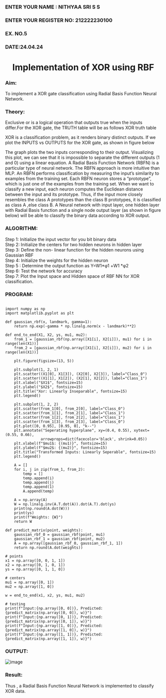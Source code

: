 <H3>ENTER YOUR NAME : NITHYAA SRI S S </H3>
<H3>ENTER YOUR REGISTER NO: 212222230100</H3>
<H3>EX. NO.5</H3>
<H3>DATE:24.04.24</H3>
<H1 ALIGN =CENTER>Implementation of XOR  using RBF</H1>
<H3>Aim:</H3>
To implement a XOR gate classification using Radial Basis Function  Neural Network.

<H3>Theory:</H3>
<P>Exclusive or is a logical operation that outputs true when the inputs differ.For the XOR gate, the TRUTH table will be as follows XOR truth table </P>

<P>XOR is a classification problem, as it renders binary distinct outputs. If we plot the INPUTS vs OUTPUTS for the XOR gate, as shown in figure below </P>




<P>The graph plots the two inputs corresponding to their output. Visualizing this plot, we can see that it is impossible to separate the different outputs (1 and 0) using a linear equation.
A Radial Basis Function Network (RBFN) is a particular type of neural network. The RBFN approach is more intuitive than MLP. An RBFN performs classification by measuring the input’s similarity to examples from the training set. Each RBFN neuron stores a “prototype”, which is just one of the examples from the training set. When we want to classify a new input, each neuron computes the Euclidean distance between the input and its prototype. Thus, if the input more closely resembles the class A prototypes than the class B prototypes, it is classified as class A ,else class B.
A Neural network with input layer, one hidden layer with Radial Basis function and a single node output layer (as shown in figure below) will be able to classify the binary data according to XOR output.
</P>





<H3>ALGORITHM:</H3>
Step 1: Initialize the input  vector for you bit binary data<Br>
Step 2: Initialize the centers for two hidden neurons in hidden layer<Br>
Step 3: Define the non- linear function for the hidden neurons using Gaussian RBF<br>
Step 4: Initialize the weights for the hidden neuron <br>
Step 5 : Determine the output  function as 
                 Y=W1*φ1 +W1 *φ2 <br>
Step 6: Test the network for accuracy<br>
Step 7: Plot the Input space and Hidden space of RBF NN for XOR classification.

<H3>PROGRAM:</H3>

```

import numpy as np
import matplotlib.pyplot as plt

def gaussian_rbf(x, landmark, gamma=1):
    return np.exp(-gamma * np.linalg.norm(x - landmark)**2)

def end_to_end(X1, X2, ys, mu1, mu2):
    from_1 = [gaussian_rbf(np.array([X1[i], X2[i]]), mu1) for i in range(len(X1))]
    from_2 = [gaussian_rbf(np.array([X1[i], X2[i]]), mu2) for i in range(len(X1))]

    plt.figure(figsize=(13, 5))

    plt.subplot(1, 2, 1)
    plt.scatter((X1[0], X1[3]), (X2[0], X2[3]), label="Class_0")
    plt.scatter((X1[1], X1[2]), (X2[1], X2[2]), label="Class_1")
    plt.xlabel("$X1$", fontsize=15)
    plt.ylabel("$X2$", fontsize=15)
    plt.title("Xor: Linearly Inseparable", fontsize=15)
    plt.legend()

    plt.subplot(1, 2, 2)
    plt.scatter(from_1[0], from_2[0], label="Class_0")
    plt.scatter(from_1[1], from_2[1], label="Class_1")
    plt.scatter(from_1[2], from_2[2], label="Class_1")
    plt.scatter(from_1[3], from_2[3], label="Class_0")
    plt.plot([0, 0.95], [0.95, 0], "k--")
    plt.annotate("Seperating hyperplane", xy=(0.4, 0.55), xytext=(0.55, 0.66),
                arrowprops=dict(facecolor='black', shrink=0.05))
    plt.xlabel(f"$mu1$: {(mu1)}", fontsize=15)
    plt.ylabel(f"$mu2$: {(mu2)}", fontsize=15)
    plt.title("Transformed Inputs: Linearly Seperable", fontsize=15)
    plt.legend()

    A = []
    for i, j in zip(from_1, from_2):
        temp = []
        temp.append(i)
        temp.append(j)
        temp.append(1)
        A.append(temp)

    A = np.array(A)
    W = np.linalg.inv(A.T.dot(A)).dot(A.T).dot(ys)
    print(np.round(A.dot(W)))
    print(ys)
    print(f"Weights: {W}")
    return W

def predict_matrix(point, weights):
    gaussian_rbf_0 = gaussian_rbf(point, mu1)
    gaussian_rbf_1 = gaussian_rbf(point, mu2)
    A = np.array([gaussian_rbf_0, gaussian_rbf_1, 1])
    return np.round(A.dot(weights))

# points
x1 = np.array([0, 0, 1, 1])
x2 = np.array([0, 1, 0, 1])
ys = np.array([0, 1, 1, 0])

# centers
mu1 = np.array([0, 1])
mu2 = np.array([1, 0])

w = end_to_end(x1, x2, ys, mu1, mu2)

# testing
print(f"Input:{np.array([0, 0])}, Predicted: {predict_matrix(np.array([0, 0]), w)}")
print(f"Input:{np.array([0, 1])}, Predicted: {predict_matrix(np.array([0, 1]), w)}")
print(f"Input:{np.array([1, 0])}, Predicted: {predict_matrix(np.array([1, 0]), w)}")
print(f"Input:{np.array([1, 1])}, Predicted: {predict_matrix(np.array([1, 1]), w)}")

```



<H3>OUTPUT:</H3>

![image](https://github.com/kumudhinithangaselvan/Ex-5--NN/assets/119394027/3654f2f8-0553-4de6-82ef-4d6d81e6c76a)




<H3>Result:</H3>
Thus , a Radial Basis Function Neural Network is implemented to classify XOR data.








